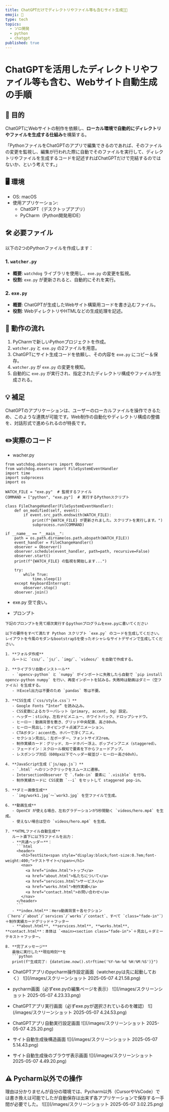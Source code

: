 ```yaml
---
title: ChatGPTだけでディレクトリやファイル等も含むサイト生成🌾🐖
emoji: 🐖
type: tech
topics:
  - ソロ開発
  - python
  - chatgpt
published: true
---
```


# ChatGPTを活用したディレクトリやファイル等も含む、Webサイト自動生成の手順

## 🎯 目的

ChatGPTにWebサイトの制作を依頼し、**ローカル環境で自動的にディレクトリやファイルを生成する仕組み**を構築する。

「PythonファイルをChatGPTのアプリで編集できるのであれば、そのファイルの変更を監視し、編集が行われた際に自動でそのファイルを実行して、ディレクトリやファイルを生成するコードを記述すればChatGPTだけで完結するのではないか、という考えです。」

## 🖥️ 環境

- OS: macOS
- 使用アプリケーション:
  - ChatGPT（デスクトップアプリ）
  - PyCharm（Python開発用IDE）

## 🛠️ 必要ファイル

以下の2つのPythonファイルを作成します：

### 1. `watcher.py`
- **概要**: `watchdog` ライブラリを使用し、`exe.py` の変更を監視。
- **役割**: `exe.py` が更新されると、自動的にそれを実行。

### 2. `exe.py`
- **概要**: ChatGPTが生成したWebサイト構築用コードを書き込むファイル。
- **役割**: WebディレクトリやHTMLなどの生成処理を記述。

## 🔁 動作の流れ

1. PyCharmで新しいPythonプロジェクトを作成。
2. `watcher.py` と `exe.py` の2ファイルを用意。
3. ChatGPTにサイト生成コードを依頼し、その内容を `exe.py` にコピー＆保存。
4. `watcher.py` が `exe.py` の変更を検知。
5. 自動的に `exe.py` が実行され、指定されたディレクトリ構成やファイルが生成される。

## 💡 補足

ChatGPTのアプリケーションは、ユーザーのローカルファイルを操作できるため、このような連携が可能です。Web制作の自動化やディレクトリ構成の整備を、対話形式で進められるのが特長です。

## ✏️実際のコード
- wacher.py
```
from watchdog.observers import Observer  
from watchdog.events import FileSystemEventHandler  
import time  
import subprocess  
import os  
  
WATCH_FILE = "exe.py"  # 監視するファイル  
COMMAND = ["python", "exe.py"]  # 実行するPythonスクリプト  
  
class FileChangeHandler(FileSystemEventHandler):  
    def on_modified(self, event):  
        if event.src_path.endswith(WATCH_FILE):  
            print(f"{WATCH_FILE} が更新されました。スクリプトを実行します。")  
            subprocess.run(COMMAND)  
  
if __name__ == "__main__":  
    path = os.path.dirname(os.path.abspath(WATCH_FILE))  
    event_handler = FileChangeHandler()  
    observer = Observer()  
    observer.schedule(event_handler, path=path, recursive=False)  
    observer.start()  
    print(f"{WATCH_FILE} の監視を開始します...")  
  
    try:  
        while True:  
            time.sleep(1)  
    except KeyboardInterrupt:  
        observer.stop()  
    observer.join()

```

- exe.py
  空で良い。

- プロンプト
```
下記のプロンプトを見て順次実行するpythonプログラムをexe.pyに書いてください

以下の要件をすべて満たす Python スクリプト `exe.py` のコードを生成してください。
レイアウトを今風のモダンなbootstrap5を使ったオシャレなサイトデザインで生成してください。

1. **フォルダ作成**  
   ルートに `css/`、`js/`、`img/`、`videos/` を自動で作成する。

2. **ライブラリ自動インストール**  
   - `opencv-python` と `numpy` がインポートに失敗したら自動で `pip install opencv-python numpy` を行い、再度インポートを試みる。失敗時は動画はダミー（空ファイル）を生成する。  
   - ※Excel出力は不要のため `pandas` 等は不要。

3. **CSS生成（`css/style.css`）**  
   - Google Fonts “Inter” を読み込み。  
   - CSS変数によるカラーパレット（primary, accent, bg）設定。  
   - ヘッダー：sticky、左右ナビメニュー、ホワイトバック、ドロップシャドウ。  
   - ヒーロー：動画背景を敷き、グリッド中央配置、高さ80vh。  
   - ヒーロー見出し：タイピング＋点滅アニメーション。  
   - CTAボタン：accent色、ホバーで浮くアニメ。  
   - セクション見出し：左ボーダー、フォントサイズ2rem。  
   - 制作実績カード：グリッド、カードホバー浮上、ポップインアニメ（staggered）。  
   - フェードイン：スクロール検知で要素を下からフェードアップ。  
   - レスポンシブ対応（600px以下でヘッダー縦並び・ヒーロー高さ60vh）。

4. **JavaScript生成（`js/app.js`）**  
   - `.html` へのリンククリックをスムースに遷移。  
   - IntersectionObserver で `.fade-in` 要素に `.visible` を付与。  
   - 制作実績カードに CSS変数 `--i` をセットして staggered pop-in。

5. **ダミー画像生成**  
   - `img/work1.jpg`〜`work3.jpg` を空ファイルで生成。

6. **動画生成**  
   - OpenCV が使える場合、左右グラデーションが5秒間動く `videos/hero.mp4` を生成。  
   - 使えない場合は空の `videos/hero.mp4` を生成。

7. **HTMLファイル自動生成**  
   ルート直下に以下5ファイルを出力：
   - **共通ヘッダー**：  
     ```html
     <header>
       <h1>TestSite<span style="display:block;font-size:0.7em;font-weight:400;">テストサイト</span></h1>
       <nav>
         <a href="index.html">トップ</a>
         <a href="about.html">私たちについて</a>
         <a href="services.html">サービス</a>
         <a href="works.html">制作実績</a>
         <a href="contact.html">お問い合わせ</a>
       </nav>
     </header>
     ```
   - **index.html**：Hero動画背景＋各セクション（`hero`/`about`/`services`/`works`/`contact`、すべて `class="fade-in"`）＋制作実績カードグリッド＋フッター  
   - **about.html**, **services.html**, **works.html**, **contact.html**：本体は `<main><section class="fade-in">`＋見出し＋ダミーテキスト＋フッター。

8. **完了メッセージ**  
   最後に実行した**現在時刻**を  
   ```python
   print(f"生成完了: {datetime.now().strftime('%Y-%m-%d %H:%M:%S')}")

```

- ChatGPTアプリのpycharm操作設定画面（watcher.pyは先に起動しておく）
![](/images/スクリーンショット 2025-05-07 4.21.58.png)

- pycharm画面（必ずexe.pyの編集ページを表示）
![](/images/スクリーンショット 2025-05-07 4.23.33.png)

- ChatGPTアプリ実行画面（必ずexe.pyが選択されているのを確認）
![](/images/スクリーンショット 2025-05-07 4.24.53.png)

- ChatGPTアプリ自動実行設定画面
![](/images/スクリーンショット 2025-05-07 4.25.20.png)

- サイト自動生成後構造画面
![](/images/スクリーンショット 2025-05-07 5.14.43.png)

- サイト自動生成後のブラウザ表示画面
![](/images/スクリーンショット 2025-05-07 4.49.20.png)


## ⚠️ Pycharm以外での操作
理由は分かりませんが自分の環境では、Pycharm以外（CursorやVsCode）では書き換えは可能でしたが自動保存は出来ず各アプリケーションで保存する一手間が必要でした。
![[]](/images/スクリーンショット 2025-05-07 3.02.25.png)